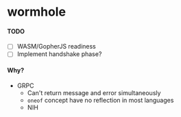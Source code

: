 # wormhole


#### TODO
 - [ ] WASM/GopherJS readiness
 - [ ] Implement handshake phase?

#### Why?
 * GRPC
   * Can't return message and error simultaneously
   * `oneof` concept have no reflection in most languages
   * NIH

 
